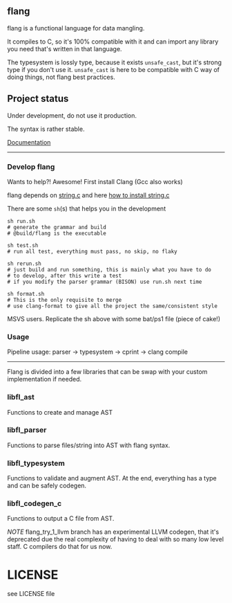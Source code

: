 ## flang

flang is a functional language for data mangling.

It compiles to C, so it's 100% compatible with it and can import any library
you need that's written in that language.

The typesystem is lossly type, because it exists `unsafe_cast`, but it's
strong type if you don't use it. `unsafe_cast` is here to be compatible
with C way of doing things, not flang best practices.

## Project status

Under development, do not use it production.

The syntax is rather stable.

[Documentation](doc/)

---

### Develop flang

Wants to help?! Awesome! First install Clang (Gcc also works)

flang depends on [string.c](https://github.com/llafuente/string.c) and here [how to install string.c](https://github.com/llafuente/vagrant/blob/master/packages/stringc.sh)

There are some `sh`(s) that helps you in the development

    sh run.sh
    # generate the grammar and build
    # @build/flang is the executable

    sh test.sh
    # run all test, everything must pass, no skip, no flaky

    sh rerun.sh
    # just build and run something, this is mainly what you have to do
    # to develop, after this write a test
    # if you modify the parser grammar (BISON) use run.sh next time

    sh format.sh
    # This is the only requisite to merge
    # use clang-format to give all the project the same/consistent style

MSVS users. Replicate the sh above with some bat/ps1 file (piece of cake!)

### Usage

Pipeline usage: parser -> typesystem -> cprint -> clang compile

---

Flang is divided into a few libraries that can be swap with your custom
implementation if needed.

### libfl_ast

Functions to create and manage AST

### libfl_parser

Functions to parse files/string into AST with flang syntax.

### libfl_typesystem

Functions to validate and augment AST. At the end, everything has a type and
can be safely codegen.

### libfl_codegen_c

Functions to output a C file from AST.

*NOTE* flang_try_1_llvm branch has an experimental LLVM codegen, that it's
deprecated due the real complexity of having to deal with so many low level
staff. C compilers do that for us now.


# LICENSE

see LICENSE file
